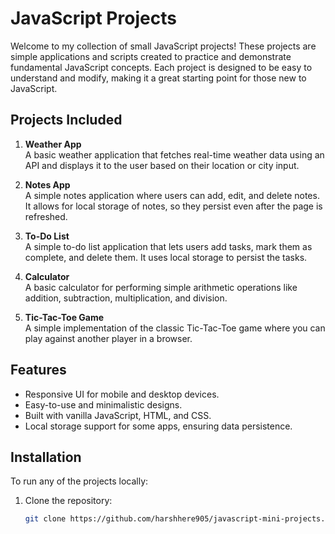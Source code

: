 # JavaScript Projects

Welcome to my collection of small JavaScript projects! These projects are simple applications and scripts created to practice and demonstrate fundamental JavaScript concepts. Each project is designed to be easy to understand and modify, making it a great starting point for those new to JavaScript.

## Projects Included

1. **Weather App**  
   A basic weather application that fetches real-time weather data using an API and displays it to the user based on their location or city input.

2. **Notes App**  
   A simple notes application where users can add, edit, and delete notes. It allows for local storage of notes, so they persist even after the page is refreshed.

3. **To-Do List**  
   A simple to-do list application that lets users add tasks, mark them as complete, and delete them. It uses local storage to persist the tasks.

4. **Calculator**  
   A basic calculator for performing simple arithmetic operations like addition, subtraction, multiplication, and division.

5. **Tic-Tac-Toe Game**  
   A simple implementation of the classic Tic-Tac-Toe game where you can play against another player in a browser.

## Features

- Responsive UI for mobile and desktop devices.
- Easy-to-use and minimalistic designs.
- Built with vanilla JavaScript, HTML, and CSS.
- Local storage support for some apps, ensuring data persistence.
  
## Installation

To run any of the projects locally:

1. Clone the repository:
   ```bash
   git clone https://github.com/harshhere905/javascript-mini-projects.git

